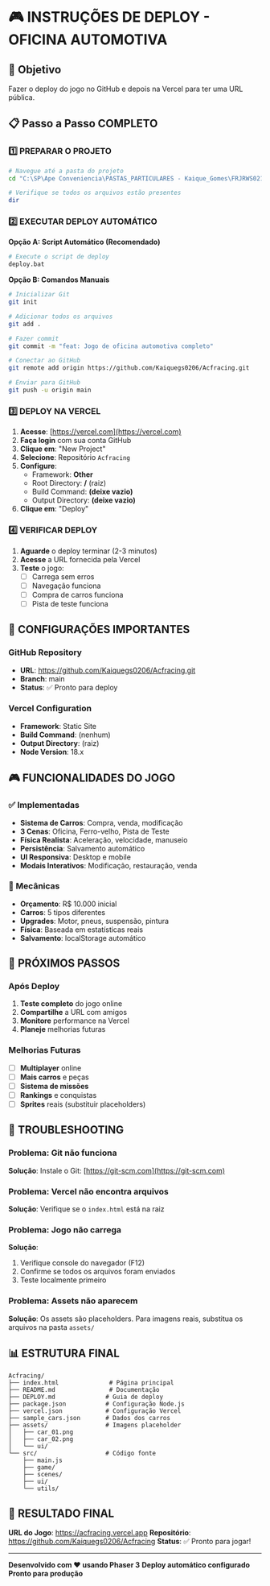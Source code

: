 # 🎮 INSTRUÇÕES DE DEPLOY - OFICINA AUTOMOTIVA

## 🎯 Objetivo
Fazer o deploy do jogo no GitHub e depois na Vercel para ter uma URL pública.

## 📋 Passo a Passo COMPLETO

### 1️⃣ PREPARAR O PROJETO

```bash
# Navegue até a pasta do projeto
cd "C:\SP\Ape Conveniencia\PASTAS_PARTICULARES - Kaique_Gomes\FRJRWS021\Documents\cursorgm"

# Verifique se todos os arquivos estão presentes
dir
```

### 2️⃣ EXECUTAR DEPLOY AUTOMÁTICO

**Opção A: Script Automático (Recomendado)**
```bash
# Execute o script de deploy
deploy.bat
```

**Opção B: Comandos Manuais**
```bash
# Inicializar Git
git init

# Adicionar todos os arquivos
git add .

# Fazer commit
git commit -m "feat: Jogo de oficina automotiva completo"

# Conectar ao GitHub
git remote add origin https://github.com/Kaiquegs0206/Acfracing.git

# Enviar para GitHub
git push -u origin main
```

### 3️⃣ DEPLOY NA VERCEL

1. **Acesse**: [https://vercel.com](https://vercel.com)
2. **Faça login** com sua conta GitHub
3. **Clique em**: "New Project"
4. **Selecione**: Repositório `Acfracing`
5. **Configure**:
   - Framework: **Other**
   - Root Directory: **/** (raiz)
   - Build Command: **(deixe vazio)**
   - Output Directory: **(deixe vazio)**
6. **Clique em**: "Deploy"

### 4️⃣ VERIFICAR DEPLOY

1. **Aguarde** o deploy terminar (2-3 minutos)
2. **Acesse** a URL fornecida pela Vercel
3. **Teste** o jogo:
   - [ ] Carrega sem erros
   - [ ] Navegação funciona
   - [ ] Compra de carros funciona
   - [ ] Pista de teste funciona

## 🔧 CONFIGURAÇÕES IMPORTANTES

### GitHub Repository
- **URL**: https://github.com/Kaiquegs0206/Acfracing.git
- **Branch**: main
- **Status**: ✅ Pronto para deploy

### Vercel Configuration
- **Framework**: Static Site
- **Build Command**: (nenhum)
- **Output Directory**: (raiz)
- **Node Version**: 18.x

## 🎮 FUNCIONALIDADES DO JOGO

### ✅ Implementadas
- **Sistema de Carros**: Compra, venda, modificação
- **3 Cenas**: Oficina, Ferro-velho, Pista de Teste
- **Física Realista**: Aceleração, velocidade, manuseio
- **Persistência**: Salvamento automático
- **UI Responsiva**: Desktop e mobile
- **Modais Interativos**: Modificação, restauração, venda

### 🎯 Mecânicas
- **Orçamento**: R$ 10.000 inicial
- **Carros**: 5 tipos diferentes
- **Upgrades**: Motor, pneus, suspensão, pintura
- **Física**: Baseada em estatísticas reais
- **Salvamento**: localStorage automático

## 🚀 PRÓXIMOS PASSOS

### Após Deploy
1. **Teste completo** do jogo online
2. **Compartilhe** a URL com amigos
3. **Monitore** performance na Vercel
4. **Planeje** melhorias futuras

### Melhorias Futuras
- [ ] **Multiplayer** online
- [ ] **Mais carros** e peças
- [ ] **Sistema de missões**
- [ ] **Rankings** e conquistas
- [ ] **Sprites** reais (substituir placeholders)

## 🐛 TROUBLESHOOTING

### Problema: Git não funciona
**Solução**: Instale o Git: [https://git-scm.com](https://git-scm.com)

### Problema: Vercel não encontra arquivos
**Solução**: Verifique se o `index.html` está na raiz

### Problema: Jogo não carrega
**Solução**: 
1. Verifique console do navegador (F12)
2. Confirme se todos os arquivos foram enviados
3. Teste localmente primeiro

### Problema: Assets não aparecem
**Solução**: Os assets são placeholders. Para imagens reais, substitua os arquivos na pasta `assets/`

## 📊 ESTRUTURA FINAL

```
Acfracing/
├── index.html              # Página principal
├── README.md               # Documentação
├── DEPLOY.md              # Guia de deploy
├── package.json           # Configuração Node.js
├── vercel.json            # Configuração Vercel
├── sample_cars.json       # Dados dos carros
├── assets/                # Imagens placeholder
│   ├── car_01.png
│   ├── car_02.png
│   └── ui/
└── src/                   # Código fonte
    ├── main.js
    ├── game/
    ├── scenes/
    ├── ui/
    └── utils/
```

## 🎉 RESULTADO FINAL

**URL do Jogo**: https://acfracing.vercel.app
**Repositório**: https://github.com/Kaiquegs0206/Acfracing
**Status**: ✅ Pronto para jogar!

---

**Desenvolvido com ❤️ usando Phaser 3**
**Deploy automático configurado**
**Pronto para produção**

